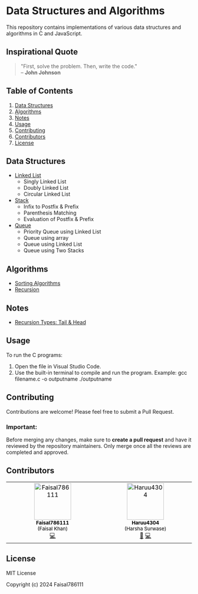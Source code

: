 # Data Structures and Algorithms

This repository contains implementations of various data structures and algorithms in C and JavaScript.

## Inspirational Quote

> "First, solve the problem. Then, write the code."  
> – **John Johnson**

## Table of Contents

1. [Data Structures](#data-structures)
2. [Algorithms](#algorithms)
3. [Notes](#notes)
4. [Usage](#usage)
5. [Contributing](#contributing)
6. [Contributors](#contributors)
7. [License](#license)

## Data Structures

- [Linked List](./Linked%20List/Singly%20Linked%20List)
  - Singly Linked List
  - Doubly Linked List
  - Circular Linked List
- [Stack](./stack)
  - Infix to Postfix & Prefix
  - Parenthesis Matching
  - Evaluation of Postfix & Prefix
- [Queue](./Queue)
  - Priority Queue using Linked List
  - Queue using array
  - Queue using Linked List
  - Queue using Two Stacks

## Algorithms

- [Sorting Algorithms](./sorting%20algo)
- [Recursion](./recursion)

## Notes

- [Recursion Types: Tail & Head](./notes)

## Usage

To run the C programs:
1. Open the file in Visual Studio Code.
2. Use the built-in terminal to compile and run the program.
   Example:
  gcc filename.c -o outputname
  ./outputname

## Contributing
Contributions are welcome! Please feel free to submit a Pull Request.

### Important:
Before merging any changes, make sure to **create a pull request** and have it reviewed by the repository maintainers. Only merge once all the reviews are completed and approved.


## Contributors

<!-- ALL-CONTRIBUTORS-LIST:START - Do not remove or modify this section -->
<!-- prettier-ignore-start -->
<!-- markdownlint-disable -->
<table>
  <tbody>
    <tr>
      <td align="center" valign="top" width="14.28%"><a href="https://github.com/Faisal786111" style="color: black; text-decoration: none;"><img src="https://avatars.githubusercontent.com/u/135214899?v=4?s=100" width="100px;" alt="Faisal786111"/><br /><sub><b>Faisal786111</b><br />(Faisal Khan)</sub></a><br /><a href="#code-Faisal786111" title="Code">💻</a></td>
      <td align="center" valign="top" width="14.28%"><a href="https://github.com/Haruu4304" style="color: black; text-decoration: none;"><img src="https://cdn-icons-png.flaticon.com/512/206/206864.png" width="100px;" alt="Haruu4304"/><br /><sub><b>Haruu4304</b><br />(Harsha Surwase)</sub></a><br /><a href="#design-Haruu4304" title="Design">🎨</a> <a href="#code-Haruu4304" title="Code">💻</a></td>
    </tr>
  </tbody>
</table>
<!-- ALL-CONTRIBUTORS-LIST:END -->

## License
MIT License

Copyright (c) 2024 Faisal786111

